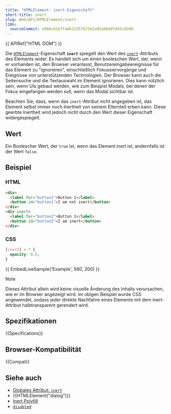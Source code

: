 ```yaml
---
title: "HTMLElement: inert-Eigenschaft"
short-title: inert
slug: Web/API/HTMLElement/inert
l10n:
  sourceCommit: e9b6cd1b7fa8612257b72b2a85a96dd7d45c0200
---
```


{{ APIRef("HTML DOM") }}

Die [`HTMLElement`](/de/docs/Web/API/HTMLElement)-Eigenschaft **`inert`** spiegelt den Wert des [`inert`](/de/docs/Web/HTML/Reference/Global_attributes/inert)-Attributs des Elements wider. Es handelt sich um einen booleschen Wert, der, wenn er vorhanden ist, den Browser veranlasst, Benutzereingabeereignisse für das Element zu "ignorieren", einschließlich Fokussiervorgänge und Ereignisse von unterstützenden Technologien. Der Browser kann auch die Seitensuche und die Textauswahl im Element ignorieren. Dies kann nützlich sein, wenn UIs gebaut werden, wie zum Beispiel Modals, bei denen der Fokus eingefangen werden soll, wenn das Modal sichtbar ist.

Beachten Sie, dass, wenn das `inert`-Attribut nicht angegeben ist, das Element selbst immer noch Inertheit von seinem Elternteil erben kann. Diese geerbte Inertheit wird jedoch nicht durch den Wert dieser Eigenschaft widergespiegelt.

## Wert

Ein Boolescher Wert, der `true` ist, wenn das Element inert ist; andernfalls ist der Wert `false`.

## Beispiel

### HTML

```html
<div>
  <label for="button1">Button 1</label>
  <button id="button1">I am not inert</button>
</div>
<div inert>
  <label for="button2">Button 2</label>
  <button id="button2">I am inert</button>
</div>
```

### CSS

```css
[inert] > * {
  opacity: 0.5;
}
```

{{ EmbedLiveSample('Example', 560, 200) }}

> [!NOTE]
> Dieses Attribut allein wird keine visuelle Änderung des Inhalts verursachen, wie er im Browser angezeigt wird. Im obigen Beispiel wurde CSS angewendet, sodass jeder direkte Nachfahre eines Elements mit dem inert-Attribut halbtransparent gerendert wird.

## Spezifikationen

{{Specifications}}

## Browser-Kompatibilität

{{Compat}}

## Siehe auch

- [Globales Attribut: `inert`](/de/docs/Web/HTML/Reference/Global_attributes/inert)
- {{HTMLElement("dialog")}}
- [Inert Polyfill](https://github.com/WICG/inert)
- [`disabled`](/de/docs/Web/API/HTMLInputElement/disabled)
